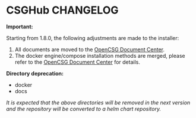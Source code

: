 # CSGHub CHANGELOG

**Important:**

Starting from 1.8.0, the following adjustments are made to the installer:

1. All documents are moved to the [OpenCSG Document Center](https://opencsg.com/docs/csghub/101/install/summary).
2. The docker engine/compose installation methods are merged, please refer to the [OpenCSG Document Center](https://opencsg.com/docs/csghub/101/install/summary) for details.


**Directory deprecation:**

- docker
- docs

_It is expected that the above directories will be removed in the next version and the repository will be converted to a helm chart repository._